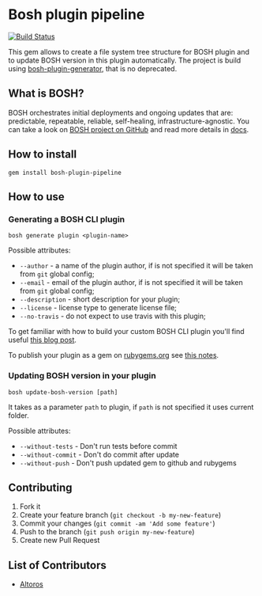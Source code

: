 # Bosh plugin pipeline
[![Build Status](https://travis-ci.org/Altoros/bosh-plugin-pipeline.svg?branch=master)](https://travis-ci.org/Altoros/bosh-plugin-pipeline)

This gem allows to create a file system tree structure for BOSH plugin and to update BOSH version in this plugin automatically. The project is build using [bosh-plugin-generator](https://github.com/Altoros/bosh-plugin-generator), that is no deprecated.

## What is BOSH?

BOSH orchestrates initial deployments and ongoing updates that are: predictable, repeatable, reliable, self-healing, infrastructure-agnostic. You can take a look on [BOSH project on GitHub](https://github.com/cloudfoundry/bosh) and read more details in [docs](http://docs.cloudfoundry.org/bosh/).

## How to install

```
gem install bosh-plugin-pipeline
```

## How to use

### Generating a BOSH CLI plugin

```
bosh generate plugin <plugin-name>
```

Possible attributes:

 * `--author` - a name of the plugin author, if is not specified it will be taken from `git` global config;
 * `--email` - email of the plugin author, if is not specified it will be taken from `git` global config;
 * `--description` - short description for your plugin;
 * `--license` - license type to generate license file;
 * `--no-travis` - do not expect to use travis with this plugin;

To get familiar with how to build your custom BOSH CLI plugin you'll find useful [this blog post](http://blog.altoros.com/cloud-foundry-internals-how-to-create-custom-bosh-cli-plugins.html).

To publish your plugin as a gem on [rubygems.org](http://rubygems.org/) see [this notes](http://guides.rubygems.org/publishing/).

### Updating BOSH version in your plugin

```
bosh update-bosh-version [path]
```

It takes as a parameter `path` to plugin, if `path` is not specified it uses current folder.

Possible attributes:

 * `--without-tests` - Don't run tests before commit
 * `--without-commit` - Don't do commit after update
 * `--without-push` - Don't push updated gem to github and rubygems


## Contributing

1. Fork it
2. Create your feature branch (`git checkout -b my-new-feature`)
3. Commit your changes (`git commit -am 'Add some feature'`)
4. Push to the branch (`git push origin my-new-feature`)
5. Create new Pull Request

## List of Contributors

* [Altoros](https://www.altoros.com)
